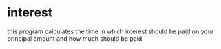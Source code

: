 # interest
this program calculates the time in which interest should be paid on your principal amount and how much should be paid
